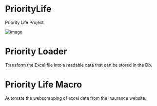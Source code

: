 # PriorityLife
Priority Life Project

![image](https://user-images.githubusercontent.com/6179080/220208143-223dd01c-6578-4ea8-81f8-3cdfc6c9e5ca.png)

# Priority Loader
Transform the Excel file into a readable data that can be stored in the Db.

# Priority Life Macro
Automate the webscrapping of excel data from the insurance website.
